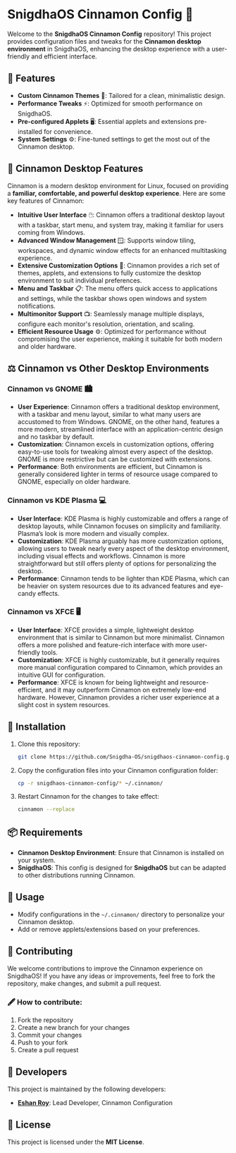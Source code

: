 # SnigdhaOS Cinnamon Config 🌿

Welcome to the **SnigdhaOS Cinnamon Config** repository! This project provides configuration files and tweaks for the **Cinnamon desktop environment** in SnigdhaOS, enhancing the desktop experience with a user-friendly and efficient interface.

## 🔧 Features

- **Custom Cinnamon Themes** 🎨: Tailored for a clean, minimalistic design.
- **Performance Tweaks** ⚡: Optimized for smooth performance on SnigdhaOS.
- **Pre-configured Applets** 🖥️: Essential applets and extensions pre-installed for convenience.
- **System Settings** ⚙️: Fine-tuned settings to get the most out of the Cinnamon desktop.

## 🌟 Cinnamon Desktop Features

Cinnamon is a modern desktop environment for Linux, focused on providing a **familiar, comfortable, and powerful desktop experience**. Here are some key features of Cinnamon:

- **Intuitive User Interface** 🖱️: Cinnamon offers a traditional desktop layout with a taskbar, start menu, and system tray, making it familiar for users coming from Windows.
- **Advanced Window Management** 🪟: Supports window tiling, workspaces, and dynamic window effects for an enhanced multitasking experience.
- **Extensive Customization Options** 🎨: Cinnamon provides a rich set of themes, applets, and extensions to fully customize the desktop environment to suit individual preferences.
- **Menu and Taskbar** 📋: The menu offers quick access to applications and settings, while the taskbar shows open windows and system notifications.
- **Multimonitor Support** 📺: Seamlessly manage multiple displays, configure each monitor's resolution, orientation, and scaling.
- **Efficient Resource Usage** ⚙️: Optimized for performance without compromising the user experience, making it suitable for both modern and older hardware.

## ⚖️ Cinnamon vs Other Desktop Environments

### Cinnamon vs GNOME 🏙️

- **User Experience**: Cinnamon offers a traditional desktop environment, with a taskbar and menu layout, similar to what many users are accustomed to from Windows. GNOME, on the other hand, features a more modern, streamlined interface with an application-centric design and no taskbar by default.
- **Customization**: Cinnamon excels in customization options, offering easy-to-use tools for tweaking almost every aspect of the desktop. GNOME is more restrictive but can be customized with extensions.
- **Performance**: Both environments are efficient, but Cinnamon is generally considered lighter in terms of resource usage compared to GNOME, especially on older hardware.

### Cinnamon vs KDE Plasma 💻

- **User Interface**: KDE Plasma is highly customizable and offers a range of desktop layouts, while Cinnamon focuses on simplicity and familiarity. Plasma’s look is more modern and visually complex.
- **Customization**: KDE Plasma arguably has more customization options, allowing users to tweak nearly every aspect of the desktop environment, including visual effects and workflows. Cinnamon is more straightforward but still offers plenty of options for personalizing the desktop.
- **Performance**: Cinnamon tends to be lighter than KDE Plasma, which can be heavier on system resources due to its advanced features and eye-candy effects.

### Cinnamon vs XFCE 🖥️

- **User Interface**: XFCE provides a simple, lightweight desktop environment that is similar to Cinnamon but more minimalist. Cinnamon offers a more polished and feature-rich interface with more user-friendly tools.
- **Customization**: XFCE is highly customizable, but it generally requires more manual configuration compared to Cinnamon, which provides an intuitive GUI for configuration.
- **Performance**: XFCE is known for being lightweight and resource-efficient, and it may outperform Cinnamon on extremely low-end hardware. However, Cinnamon provides a richer user experience at a slight cost in system resources.

## 📝 Installation

1. Clone this repository:
   ```bash
   git clone https://github.com/Snigdha-OS/snigdhaos-cinnamon-config.git
   ```
2. Copy the configuration files into your Cinnamon configuration folder:
   ```bash
   cp -r snigdhaos-cinnamon-config/* ~/.cinnamon/
   ```
3. Restart Cinnamon for the changes to take effect:
   ```bash
   cinnamon --replace
   ```

## 📦 Requirements

- **Cinnamon Desktop Environment**: Ensure that Cinnamon is installed on your system.
- **SnigdhaOS**: This config is designed for **SnigdhaOS** but can be adapted to other distributions running Cinnamon.

## 🚀 Usage

- Modify configurations in the `~/.cinnamon/` directory to personalize your Cinnamon desktop.
- Add or remove applets/extensions based on your preferences.

## 🔄 Contributing

We welcome contributions to improve the Cinnamon experience on SnigdhaOS! If you have any ideas or improvements, feel free to fork the repository, make changes, and submit a pull request.

### 🖋️ How to contribute:

1. Fork the repository
2. Create a new branch for your changes
3. Commit your changes
4. Push to your fork
5. Create a pull request

## 👥 Developers

This project is maintained by the following developers:

- **[Eshan Roy](https://github.com/eshanized)**: Lead Developer, Cinnamon Configuration

## 📄 License

This project is licensed under the **MIT License**.
